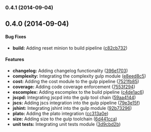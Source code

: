 ### 0.4.1 (2014-09-04)


## 0.4.0 (2014-09-04)


#### Bug Fixes

* **build:** Adding reset minion to build pipeline ([c82cb732](https://github.com/prowl/gulp-module.git/commit/c82cb7326f9598a48d4836dcaf60a668c6b560ab))


#### Features

* **changelog:** Adding changelog functionality ([396e1703](https://github.com/prowl/gulp-module.git/commit/396e1703f19852c31283a013da585dd241c51e69))
* **complexity:** Integrating the complexity gulp module ([e8eed8c5](https://github.com/prowl/gulp-module.git/commit/e8eed8c53c4cb3805b10bb92e69e7f5feb15d3d7))
* **cost:** Adding the cost module to the gulp pipeline ([7521fb85](https://github.com/prowl/gulp-module.git/commit/7521fb852102dd5e1b2e3b015fe9f064810e9d23))
* **coverage:** Adding code coverage enforcement ([7553f294](https://github.com/prowl/gulp-module.git/commit/7553f294279c966d37e444517c2b866e2c51ed17))
* **escomplex:** Adding escomplex to the build pipeline ([c4de1ac6](https://github.com/prowl/gulp-module.git/commit/c4de1ac690544981afc390021a3a7f8fa9012860))
* **jscpd:** Integrating jscpd into the gulp tool chain ([59aa4144](https://github.com/prowl/gulp-module.git/commit/59aa41442e8f729484e95a6011630d6117b369c4))
* **jscs:** Adding jscs integration into the gulp pipeline ([79e3e15f](https://github.com/prowl/gulp-module.git/commit/79e3e15f27b921e705c7513e71668adc952b36c6))
* **jshint:** Integrating jshint into the gulp module ([92b73296](https://github.com/prowl/gulp-module.git/commit/92b73296939aef3cffe587afb551bed17d73321a))
* **plato:** Adding the plato integration ([cc313a0e](https://github.com/prowl/gulp-module.git/commit/cc313a0ee67a4d77635d55595e967dc7abac18b2))
* **size:** Adding size to the gulp toolchain ([6d441cca](https://github.com/prowl/gulp-module.git/commit/6d441cca03aa946de88084a220f2747fb28d742e))
* **unit tests:** Integrating unit tests module ([3d9cbd2b](https://github.com/prowl/gulp-module.git/commit/3d9cbd2b2cab0c2e6844e8d2545132c5d30b3e9f))


